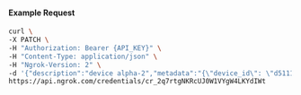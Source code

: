 <!-- Code generated for API Clients. DO NOT EDIT. -->

#### Example Request

```bash
curl \
-X PATCH \
-H "Authorization: Bearer {API_KEY}" \
-H "Content-Type: application/json" \
-H "Ngrok-Version: 2" \
-d '{"description":"device alpha-2","metadata":"{\"device_id\": \"d5111ba7-0cc5-4ba3-8398-e6c79e4e89c2\"}"}' \
https://api.ngrok.com/credentials/cr_2q7rtgNKRcUJ0W1VYgW4LKYdIWt
```
